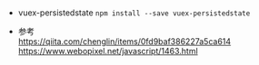### 
- vuex-persistedstate
`npm install --save vuex-persistedstate`


- 参考  
https://qiita.com/chenglin/items/0fd9baf386227a5ca614  
https://www.webopixel.net/javascript/1463.html